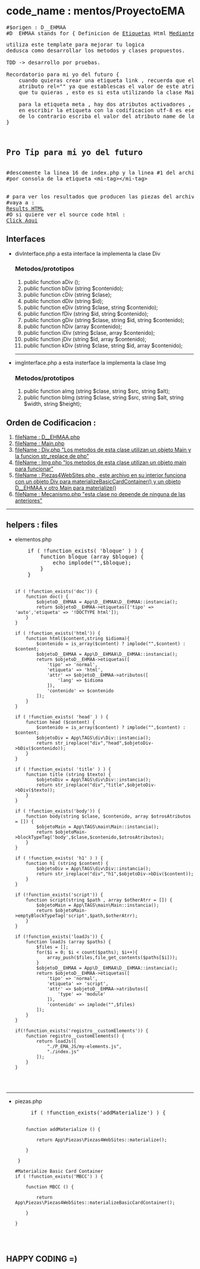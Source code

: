 # code_name : mentos/ProyectoEMA
<pre>
#$origen : D__EHMAA
#D__EHMAA stands for { Definicion de <u>Etiquetas</u> Html <u>Mediante Arreglos</u> Asociativos }
</pre>
<pre>
utiliza este template para mejorar tu logica
dedusca como desarrollar los metodos y clases propuestos.

TDD -> desarrollo por pruebas.

Recordatorio para mi yo del futuro {
    cuando quieras crear una etiqueta link , recuerda que el primer atributo en el que debes pensar es en el 
    atributo rel="" ya que establescas el valor de este atributo ya podras pasar el arreglo con los atributos
    que tu quieras , esto es si esta utilizando la clase Main directamente.

    para la etiqueta meta , hay dos atributos activadores , charset y name , asi que si esta pensando 
    en escribir la etiqueta con la codificacion utf-8 es ese el valor que tendra que escribir
    de lo contrario escriba el valor del atributo name de la etiqueta meta que quiera crear
}


<h2>Pro Tip para mi yo del futuro</h2>
#descomente la linea 16 de index.php y la linea #1 del archivo index.js para visualizar el efecto
#por consola de la etiqueta &lt;mi-tag&gt;&lt;/mi-tag&gt;


# para ver los resultados que producen las piezas del archivo index.php 
#vaya a :
<a href="https://rgg7888.github.io/mentos-piezas-resultados.github.io/">Results HTML</a>
#O si quiere ver el source code html :
<a href="https://raw.githubusercontent.com/rgg7888/mentos-piezas-resultados.github.io/main/index.md">Click Aqui</a>
</pre>
<h2>Interfaces</h2>
<ul>
    <li>divInterface.php a esta interface la implementa la clase Div</li>
    <h3>Metodos/prototipos</h3>
    <ol>
        <li>public function aDiv ();</li>
        <li>public function bDiv (string $contenido);</li>
        <li>public function cDiv (string $clase);</li>
        <li>public function dDiv (string $id);</li>
        <li>public function eDiv (string $clase, string $contenido);</li>
        <li>public function fDiv (string $id, string $contenido);</li>
        <li>public function gDiv (string $clase, string $id, string $contenido);</li>
        <li>public function hDiv (array $contenido);</li>
        <li>public function iDiv (string $clase, array $contenido);</li>
        <li>public function jDiv (string $id, array $contenido);</li>
        <li>public function kDiv (string $clase, string $id, array $contenido);</li>
    </ol>
    <hr>
    <li>imgInterface.php a esta insterface la implementa la clase Img</li>
    <h3>Metodos/prototipos</h3>
    <ol>
        <li>public function aImg (string $clase, string $src, string $alt);</li>
        <li>public function bImg (string $clase, string $src, string $alt, string $width, string $height);</li>
    </ol>
</ul>
<h2>Orden de Codificacion :</h2>
<ol>
    <li><a href="https://github.com/rgg7888/mentos/blob/main/tests/D__EHMAATest.php">fileName : D__EHMAA.php</a></li>
    <li><a href="https://github.com/rgg7888/mentos/blob/main/tests/MainTest.php">fileName : Main.php</a></li>
    <li><a href="https://github.com/rgg7888/mentos/blob/main/tests/DivTest.php">fileName : Div.php "Los metodos de esta clase utilizan un objeto Main y la funcion str_replace de php"</a></li>
    <li><a href="https://github.com/rgg7888/mentos/blob/main/tests/ImgTest.php">fileName : Img.php "los metodos de esta clase utilizan un objeto main para funcionar"</a></li>
    <li><a href="https://github.com/rgg7888/mentos/blob/main/tests/Piezas4WebSitesTest.php">fileName : Piezas4WebSites.php , este archivo en su interior funciona con un objeto Div para materializeBasicCardContainer() y un objeto D__EHMAA y otro Main para materialize()</a></li>
    <li><a href="https://github.com/rgg7888/mentos/blob/main/tests/MecanismoTest.php">fileName : Mecanismo.php "esta clase no depende de ninguna de las anteriores"</a></li>
</ol>
<hr>
<h2>helpers : files</h2>
<ul>
    <li>elementos.php</li>
    <pre>
    if ( !function_exists( 'bloque' ) ) {
        function bloque (array $bloque) {
            echo implode("",$bloque);
        }
    }

    if ( !function_exists('doc')) {
        function doc() {
            $objetoD__EHMAA = App\D__EHMAA\D__EHMAA::instancia();
            return $objetoD__EHMAA->etiquetas(['tipo' => 'auto','etiqueta' => '!DOCTYPE html']);
        }
    }

    if ( !function_exists('html')) {
        function html($content,string $idioma){
            $contenido = is_array($content) ? implode("",$content) : $content;
            $objetoD__EHMAA = App\D__EHMAA\D__EHMAA::instancia();
            return $objetoD__EHMAA->etiquetas([
                'tipo' => 'normal',
                'etiqueta' => 'html',
                'attr' => $objetoD__EHMAA->atributos([
                    'lang' => $idioma
                ]),
                'contenido' => $contenido
            ]);
        }
    }

    if ( !function_exists( 'head' ) ) {
        function head ($content) {
            $contenido = is_array($content) ? implode("",$content) : $content;
            $objetoDiv = App\TAGS\div\Div::instancia();
            return str_ireplace("div","head",$objetoDiv->bDiv($contenido));
        }
    }

    if ( !function_exists( 'title' ) ) {
        function title (string $texto) {
            $objetoDiv = App\TAGS\div\Div::instancia();
            return str_ireplace("div","title",$objetoDiv->bDiv($texto));
        }
    }

    if ( !function_exists('body')) {
        function body(string $clase, $contenido, array $otrosAtributos = []) {
            $objetoMain = App\TAGS\main\Main::instancia();
            return $objetoMain->blockTypeTag('body',$clase,$contenido,$otrosAtributos);
        }
    }

    if ( !function_exists( 'h1' ) ) {
        function h1 (string $content) {
            $objetoDiv = App\TAGS\div\Div::instancia();
            return str_ireplace("div","h1",$objetoDiv->bDiv($content));
        }
    }

    if (!function_exists('script')) {
        function script(string $path , array $otherAtrr = []) {
            $objetoMain = App\TAGS\main\Main::instancia();
            return $objetoMain->emptyBlockTypeTag('script',$path,$otherAtrr);
        }
    }

    if (!function_exists('loadJs')) {
        function loadJs (array $paths) {
            $files = [];
            for($i = 0; $i < count($paths); $i++){
                array_push($files,file_get_contents($paths[$i]));
            }
            $objetoD__EHMAA = App\D__EHMAA\D__EHMAA::instancia();
            return $objetoD__EHMAA->etiquetas([
                'tipo' => 'normal',
                'etiqueta' => 'script',
                'attr' => $objetoD__EHMAA->atributos([
                    'type' => 'module'
                ]),
                'contenido' => implode("",$files)
            ]);
        }
    }

    if(!function_exists('registro__customElements')) {
        function registro__customElements() {
            return loadJs([
                "./P_EMA_JS/my-elements.js",
                "./index.js"
            ]);
        }
    }
   </pre>
  </ul>
  <hr>
  <ul>
    <li>piezas.php</li>
    <pre>
     if ( !function_exists('addMaterialize') ) {

        function addMaterialize () {

            return App\Piezas\Piezas4WebSites::materialize();

        }

     }

    #Materialize Basic Card Container
    if ( !function_exists('MBCC') ) {

        function MBCC () {

            return App\Piezas\Piezas4WebSites::materializeBasicCardContainer();

        }

    }
   </pre>
</ul>

<h2>HAPPY CODING =)</h2>
